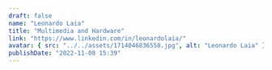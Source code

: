 ```yaml
---
draft: false
name: "Leonardo Laia"
title: "Multimedia and Hardware"
link: "https://www.linkedin.com/in/leonardolaia/"
avatar: { src: "../../assets/1714046836558.jpg", alt: "Leonardo Laia" }
publishDate: "2022-11-08 15:39"
---
```

